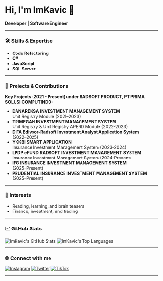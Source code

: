 # Hi, I'm ImKavic 👋

**Developer | Software Engineer**

---

### 🛠️ Skills & Expertise
- **Code Refactoring**
- **C#**
- **JavaScript**
- **SQL Server**

---

### 🚀 Projects & Contributions
**Key Projects (2021 - Present) under RADSOFT PRODUCT, PT PRIMA SOLUSI COMPUTINDO:**
- **DANAREKSA INVESTMENT MANAGEMENT SYSTEM**  
  Unit Registry Module (2021–2023)
- **TRIMEGAH INVESTMENT MANAGEMENT SYSTEM**  
  Unit Registry & Unit Registry APERD Module (2022–2023)
- **DIFA Edivsor-Radsoft Investment Analyst Application System**  
  (2022–2025)
- **YKKBI SMART APPLICATION**  
  Insurance Investment Management System (2023–2024)
- **LPDP eFUND RADSOFT INVESTMENT MANAGEMENT SYSTEM**  
  Insurance Investment Management System (2024–Present)
- **IFG INSURANCE INVESTMENT MANAGEMENT SYSTEM**  
  (2025–Present)
- **PRUDENTIAL INSURANCE INVESTMENT MANAGEMENT SYSTEM**  
  (2025–Present)

---

### 👀 Interests
- Reading, learning, and brain teasers
- Finance, investment, and trading

---

### 📈 GitHub Stats

![ImKavic's GitHub Stats](https://github-readme-stats.vercel.app/api?username=ImKavic&show_icons=true&theme=default)
![ImKavic's Top Languages](https://github-readme-stats.vercel.app/api/top-langs/?username=ImKavic&layout=compact&theme=default)

---

### 🌐 Connect with me

[![Instagram](https://img.shields.io/badge/Instagram-whoskavic-E4405F?style=flat&logo=instagram&logoColor=white)](https://instagram.com/whoskavic)
[![Twitter](https://img.shields.io/badge/Twitter-ImKavic-1DA1F2?style=flat&logo=twitter&logoColor=white)](https://twitter.com/ImKavic)
[![TikTok](https://img.shields.io/badge/TikTok-ImKavic-010101?style=flat&logo=tiktok&logoColor=white)](https://tiktok.com/@ImKavic)

---

<!--
Minimalist profile. Add more links or details as needed.
-->
